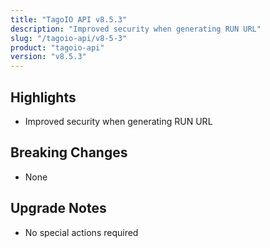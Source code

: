 ```yaml
---
title: "TagoIO API v8.5.3"
description: "Improved security when generating RUN URL"
slug: "/tagoio-api/v8-5-3"
product: "tagoio-api"
version: "v8.5.3"
---
```


## Highlights

- Improved security when generating RUN URL

## Breaking Changes

- None

## Upgrade Notes

- No special actions required
